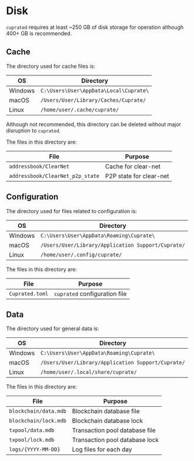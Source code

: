 # Disk
`cuprated` requires at least ~250 GB of disk storage for operation although 400+ GB is recommended.

## Cache
The directory used for cache files is:

| OS      | Directory                              |
|---------|----------------------------------------|
| Windows | `C:\Users\User\AppData\Local\Cuprate\` |
| macOS   | `/Users/User/Library/Caches/Cuprate/`  |
| Linux   | `/home/user/.cache/cuprate/`           |

Although not recommended, this directory can be deleted without major disruption to `cuprated`.

The files in this directory are:

| File                             | Purpose |
|----------------------------------|---------|
| `addressbook/ClearNet`           | Cache for clear-net
| `addressbook/ClearNet_p2p_state` | P2P state for clear-net

## Configuration
The directory used for files related to configuration is:

| OS      | Directory                                          |
|---------|----------------------------------------------------|
| Windows | `C:\Users\User\AppData\Roaming\Cuprate\`           |
| macOS   | `/Users/User/Library/Application Support/Cuprate/` |
| Linux   | `/home/user/.config/cuprate/`                      |

The files in this directory are:

| File            | Purpose |
|-----------------|---------|
| `Cuprated.toml` | `cuprated` configuration file

## Data
The directory used for general data is:

| OS      | Directory                                          |
|---------|----------------------------------------------------|
| Windows | `C:\Users\User\AppData\Roaming\Cuprate\`           |
| macOS   | `/Users/User/Library/Application Support/Cuprate/` |
| Linux   | `/home/user/.local/share/cuprate/`                 |

The files in this directory are:

<!-- TODO: document redb files -->

| File                  | Purpose |
|-----------------------|---------|
| `blockchain/data.mdb` | Blockchain database file
| `blockchain/lock.mdb` | Blockchain database lock
| `txpool/data.mdb`     | Transaction pool database file
| `txpool/lock.mdb`     | Transaction pool database lock
| `logs/{YYYY-MM-DD}`   | Log files for each day